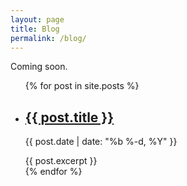 ```yaml
---
layout: page
title: Blog
permalink: /blog/
---
```


Coming soon.

<div class="post-content-blog">
<ul>
  {% for post in site.posts %}
    <li>
      <h2><a href="{{ post.url }}">{{ post.title }}</a></h2>
      <p class="list-posts-meta">{{ post.date | date: "%b %-d, %Y" }}</p>
      {{ post.excerpt }}
    </li>
  {% endfor %}
</ul>
</div>

